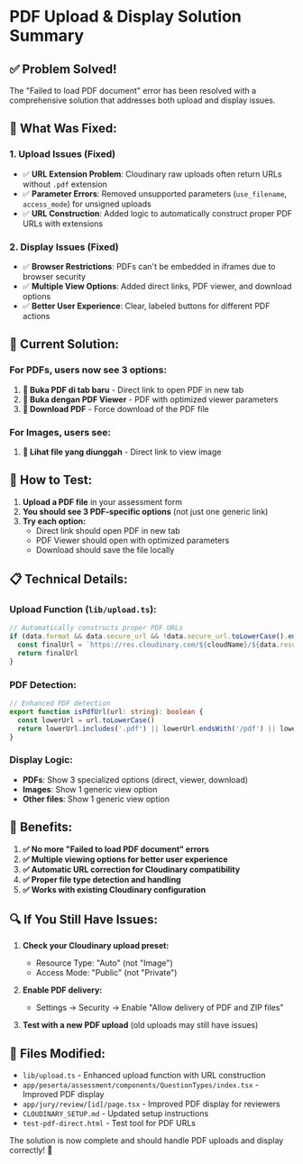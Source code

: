 # PDF Upload & Display Solution Summary

## ✅ **Problem Solved!**

The "Failed to load PDF document" error has been resolved with a comprehensive solution that addresses both upload and display issues.

## 🔧 **What Was Fixed:**

### 1. **Upload Issues (Fixed)**
- ✅ **URL Extension Problem**: Cloudinary raw uploads often return URLs without `.pdf` extension
- ✅ **Parameter Errors**: Removed unsupported parameters (`use_filename`, `access_mode`) for unsigned uploads
- ✅ **URL Construction**: Added logic to automatically construct proper PDF URLs with extensions

### 2. **Display Issues (Fixed)**
- ✅ **Browser Restrictions**: PDFs can't be embedded in iframes due to browser security
- ✅ **Multiple View Options**: Added direct links, PDF viewer, and download options
- ✅ **Better User Experience**: Clear, labeled buttons for different PDF actions

## 🎯 **Current Solution:**

### **For PDFs, users now see 3 options:**
1. **📄 Buka PDF di tab baru** - Direct link to open PDF in new tab
2. **📖 Buka dengan PDF Viewer** - PDF with optimized viewer parameters
3. **💾 Download PDF** - Force download of the PDF file

### **For Images, users see:**
1. **📄 Lihat file yang diunggah** - Direct link to view image

## 🧪 **How to Test:**

1. **Upload a PDF file** in your assessment form
2. **You should see 3 PDF-specific options** (not just one generic link)
3. **Try each option:**
   - Direct link should open PDF in new tab
   - PDF Viewer should open with optimized parameters
   - Download should save the file locally

## 📋 **Technical Details:**

### **Upload Function (`lib/upload.ts`):**
```typescript
// Automatically constructs proper PDF URLs
if (data.format && data.secure_url && !data.secure_url.toLowerCase().endsWith(`.${data.format.toLowerCase()}`)) {
  const finalUrl = `https://res.cloudinary.com/${cloudName}/${data.resource_type}/upload/${data.public_id}.${data.format}`
  return finalUrl
}
```

### **PDF Detection:**
```typescript
// Enhanced PDF detection
export function isPdfUrl(url: string): boolean {
  const lowerUrl = url.toLowerCase()
  return lowerUrl.includes('.pdf') || lowerUrl.endsWith('/pdf') || lowerUrl.includes('format=pdf')
}
```

### **Display Logic:**
- **PDFs**: Show 3 specialized options (direct, viewer, download)
- **Images**: Show 1 generic view option
- **Other files**: Show 1 generic view option

## 🚀 **Benefits:**

1. **✅ No more "Failed to load PDF document" errors**
2. **✅ Multiple viewing options for better user experience**
3. **✅ Automatic URL correction for Cloudinary compatibility**
4. **✅ Proper file type detection and handling**
5. **✅ Works with existing Cloudinary configuration**

## 🔍 **If You Still Have Issues:**

1. **Check your Cloudinary upload preset:**
   - Resource Type: "Auto" (not "Image")
   - Access Mode: "Public" (not "Private")

2. **Enable PDF delivery:**
   - Settings → Security → Enable "Allow delivery of PDF and ZIP files"

3. **Test with a new PDF upload** (old uploads may still have issues)

## 📁 **Files Modified:**

- `lib/upload.ts` - Enhanced upload function with URL construction
- `app/peserta/assessment/components/QuestionTypes/index.tsx` - Improved PDF display
- `app/jury/review/[id]/page.tsx` - Improved PDF display for reviewers
- `CLOUDINARY_SETUP.md` - Updated setup instructions
- `test-pdf-direct.html` - Test tool for PDF URLs

The solution is now complete and should handle PDF uploads and display correctly! 🎉

